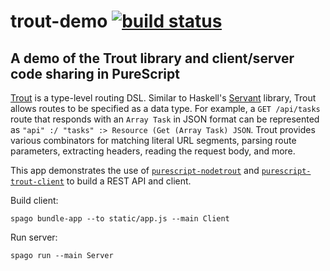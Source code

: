 # trout-demo [![build status](https://img.shields.io/travis/nsaunders/trout-demo.svg)](https://travis-ci.org/nsaunders/trout-demo)
## A demo of the Trout library and client/server code sharing in PureScript

[Trout](https://github.com/purescript-hyper/purescript-trout) is a type-level routing DSL. Similar to Haskell's [Servant](https://github.com/haskell-servant/servant) library, Trout allows routes to be specified as a data type. For example, a `GET /api/tasks` route that responds with an `Array Task` in JSON format can be represented as `"api" :/ "tasks" :> Resource (Get (Array Task) JSON`. Trout provides various combinators for matching literal URL segments, parsing route parameters, extracting headers, reading the request body, and more.

This app demonstrates the use of [`purescript-nodetrout`](https://github.com/nsaunders/purescript-nodetrout)
and [`purescript-trout-client`](https://github.com/purescript-hyper/purescript-trout-client) to build a REST
API and client.

Build client:
```
spago bundle-app --to static/app.js --main Client
```

Run server:
```
spago run --main Server
```
